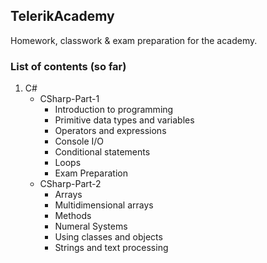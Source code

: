 ## TelerikAcademy

Homework, classwork &amp; exam preparation for the academy. 

### List of contents (so far)
1. C#
    * CSharp-Part-1
       * Introduction to programming
       * Primitive data types and variables
       * Operators and expressions
       * Console I/O
       * Conditional statements
       * Loops
       * Exam Preparation
    * CSharp-Part-2
       * Arrays
       * Multidimensional arrays
       * Methods
       * Numeral Systems
       * Using classes and objects
       * Strings and text processing
